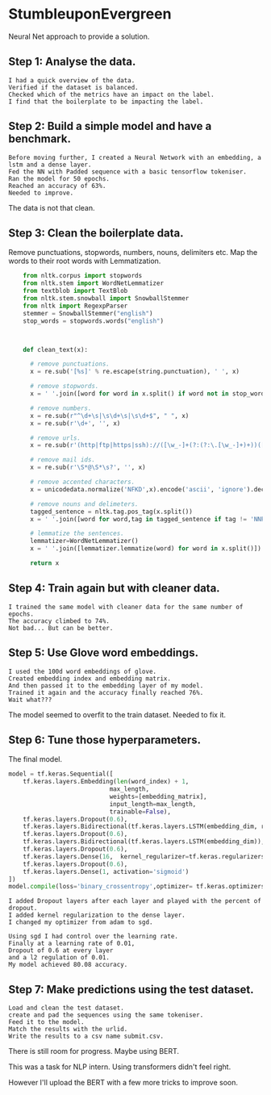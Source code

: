 # StumbleuponEvergreen

Neural Net approach to provide a solution.

## Step 1: Analyse the data.
    I had a quick overview of the data. 
    Verified if the dataset is balanced. 
    Checked which of the metrics have an impact on the label.
    I find that the boilerplate to be impacting the label.
    
## Step 2: Build a simple model and have a benchmark.
    Before moving further, I created a Neural Network with an embedding, a lstm and a dense layer.
    Fed the NN with Padded sequence with a basic tensorflow tokeniser.
    Ran the model for 50 epochs.
    Reached an accuracy of 63%.
    Needed to improve.

The data is not that clean.

## Step 3: Clean the boilerplate data.
Remove punctuations, stopwords, numbers, nouns, delimiters etc.
Map the words to their root words with Lemmatization.

```python
    from nltk.corpus import stopwords
    from nltk.stem import WordNetLemmatizer
    from textblob import TextBlob
    from nltk.stem.snowball import SnowballStemmer
    from nltk import RegexpParser
    stemmer = SnowballStemmer("english")
    stop_words = stopwords.words("english")



    def clean_text(x):

      # remove punctuations.
      x = re.sub('[%s]' % re.escape(string.punctuation), ' ', x)

      # remove stopwords.
      x = ' '.join([word for word in x.split() if word not in stop_words])

      # remove numbers.
      x = re.sub(r"^\d+\s|\s\d+\s|\s\d+$", " ", x)
      x = re.sub(r'\d+', '', x)

      # remove urls.
      x = re.sub(r'(http|ftp|https|ssh)://([\w_-]+(?:(?:\.[\w_-]+)+))([\w.,@?^=%&:/~+#-]*[\w@?^=%&/~+#-])?', '', x)

      # remove mail ids.
      x = re.sub(r'\S*@\S*\s?', '', x)

      # remove accented characters.
      x = unicodedata.normalize('NFKD',x).encode('ascii', 'ignore').decode('utf-8', 'ignore')

      # remove nouns and delimeters.
      tagged_sentence = nltk.tag.pos_tag(x.split())
      x = ' '.join([word for word,tag in tagged_sentence if tag != 'NNP' and tag != 'NNPS' and tag != 'NNS' and tag != 'NN' and tag != 'DT' and tag != 'WP' and tag != 'PRP' and tag != 'PRPS'])

      # lemmatize the sentences.
      lemmatizer=WordNetLemmatizer()
      x = ' '.join([lemmatizer.lemmatize(word) for word in x.split()])

      return x


```
    
## Step 4: Train again but with cleaner data.
    I trained the same model with cleaner data for the same number of epochs.
    The accuracy climbed to 74%.
    Not bad... But can be better.
    
## Step 5: Use Glove word embeddings.
    I used the 100d word embeddings of glove.
    Created embedding index and embedding matrix.
    And then passed it to the embedding layer of my model.
    Trained it again and the accuracy finally reached 76%.
    Wait what???
    
The model seemed to overfit to the train dataset. Needed to fix it.

## Step 6: Tune those hyperparameters.
The final model.

```python
model = tf.keras.Sequential([
    tf.keras.layers.Embedding(len(word_index) + 1,
                            max_length,
                            weights=[embedding_matrix],
                            input_length=max_length,
                            trainable=False),
    tf.keras.layers.Dropout(0.6),
    tf.keras.layers.Bidirectional(tf.keras.layers.LSTM(embedding_dim, return_sequences=True)),
    tf.keras.layers.Dropout(0.6),
    tf.keras.layers.Bidirectional(tf.keras.layers.LSTM(embedding_dim)),
    tf.keras.layers.Dropout(0.6),
    tf.keras.layers.Dense(16,  kernel_regularizer=tf.keras.regularizers.l2(0.0001), activation='relu'),
    tf.keras.layers.Dropout(0.6),
    tf.keras.layers.Dense(1, activation='sigmoid')
])
model.compile(loss='binary_crossentropy',optimizer= tf.keras.optimizers.SGD(learning_rate= 0.01),metrics=['accuracy'])
```
    
    I added Dropout layers after each layer and played with the percent of dropout.
    I added kernel regularization to the dense layer.
    I changed my optimizer from adam to sgd.
    
    Using sgd I had control over the learning rate.
    Finally at a learning rate of 0.01,
    Dropout of 0.6 at every layer
    and a l2 regulation of 0.01.
    My model achieved 80.08 accuracy.
    
## Step 7: Make predictions using the test dataset.
    Load and clean the test dataset.
    create and pad the sequences using the same tokeniser.
    Feed it to the model.
    Match the results with the urlid.
    Write the results to a csv name submit.csv.
    
    
There is still room for progress.
Maybe using BERT. 
    
This was a task for NLP intern. Using transformers didn't feel right.

However I'll upload the BERT with a few more tricks to improve soon.
    
    
